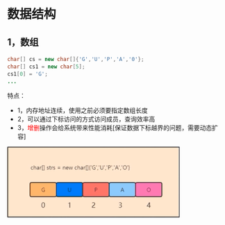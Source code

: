 # 数据结构

## 1，数组
```java
char[] cs = new char[]{'G','U','P','A','0'};
char[] cs1 = new char[5];
cs1[0] = 'G';
...
```
特点：
- 1，内存地址连续，使用之前必须要指定数组长度
- 2，可以通过下标访问的方式访问成员，查询效率高
- 3，<span style='color:red'>增删</span>操作会给系统带来性能消耗[保证数据下标越界的问题，需要动态扩容]

![](image/Snipaste_2021-03-21_17-31-37.png)
